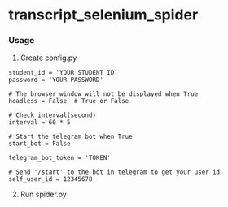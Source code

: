 # transcript_selenium_spider
### Usage
1. Create config.py
```
student_id = 'YOUR STUDENT ID'
password = 'YOUR PASSWORD'

# The browser window will not be displayed when True
headless = False  # True or False

# Check interval(second)
interval = 60 * 5

# Start the telegram bot when True
start_bot = False

telegram_bot_token = 'TOKEN'

# Send '/start' to the bot in telegram to get your user id
self_user_id = 12345678  
```
2. Run spider.py

